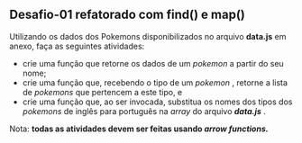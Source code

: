 ## Desafio-01 refatorado com find() e map()

Utilizando os dados dos Pokemons disponibilizados no arquivo **data.js** em anexo, faça as seguintes atividades:

- crie uma função que retorne os dados de um _pokemon_ a partir do seu nome;
- crie uma função que, recebendo o tipo de um _pokemon_ , retorne a lista de _pokemons_ que pertencem a este tipo, e
- crie uma função que, ao ser invocada, substitua os nomes dos tipos dos _pokemons_ de inglês para português na _array_ do arquivo **_data.js_** .

Nota: **todas as atividades devem ser feitas usando _arrow functions._**
